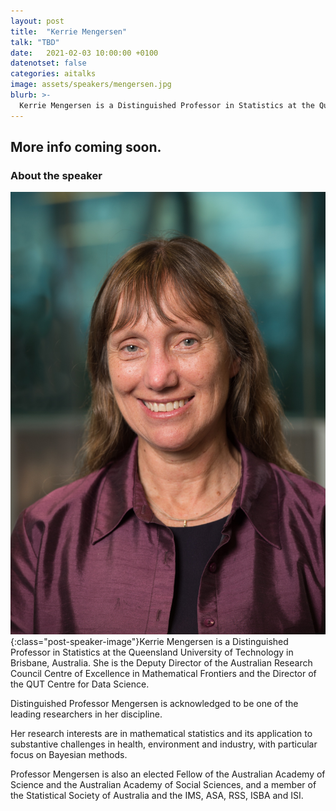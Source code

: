 ```yaml
---
layout: post
title:  "Kerrie Mengersen"
talk: "TBD"
date:   2021-02-03 10:00:00 +0100
datenotset: false
categories: aitalks
image: assets/speakers/mengersen.jpg
blurb: >-
  Kerrie Mengersen is a Distinguished Professor in Statistics at the Queensland University of Technology in Brisbane, Australia. She is the Deputy Director of the Australian Research Council Centre of Excellence in Mathematical Frontiers and the Director of the QUT Centre for Data Science.
---
```


## More info coming soon.

### About the speaker
![Kerrie Mengersen](/assets/speakers/mengersen.jpg){:class="post-speaker-image"}Kerrie Mengersen is a Distinguished Professor in Statistics at the Queensland University of Technology in Brisbane, Australia. She is the Deputy Director of the Australian Research Council Centre of Excellence in Mathematical Frontiers and the Director of the QUT Centre for Data Science.

Distinguished Professor Mengersen is acknowledged to be one of the leading researchers in her discipline.

Her research interests are in mathematical statistics and its application to substantive challenges in health, environment and industry, with particular focus on Bayesian methods.   

Professor Mengersen is also an elected Fellow of the Australian Academy of Science and the Australian Academy of Social Sciences, and a member of the Statistical Society of Australia and the IMS, ASA, RSS, ISBA and ISI.
